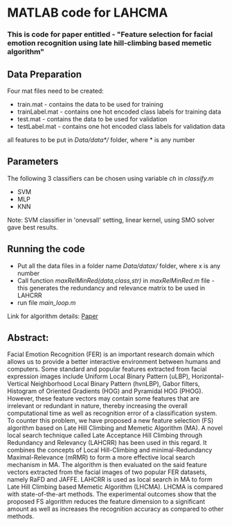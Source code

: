 # MATLAB code for LAHCMA

### This is code for paper entitled - "Feature selection for facial emotion recognition using late hill-climbing based memetic algorithm"
## Data Preparation
Four mat files need to be created:  
* train.mat - contains the data to be used for training
* trainLabel.mat - contains one hot encoded class labels for training data
* test.mat - contains the data to be used for validation
* testLabel.mat - contains one hot encoded class labels for validation data

all features to be put in _Data/data*/_ folder, where * is any number
## Parameters

The following 3 classifiers can be chosen using variable _ch_ in _classify.m_
* SVM
* MLP
* KNN

Note: SVM classifier in 'onevsall' setting, linear kernel, using SMO solver gave best results.

## Running the code
* Put all the data files in a folder name _Data/datax/_ folder, where x is any number
* Call function _maxRelMinRed(data,class,str)_ in _maxRelMinRed.m_ file - this generates the redundancy and relevance matrix to be used in LAHCRR
* run file _main\_loop.m_

Link for algorithm details: [Paper](https://link.springer.com/article/10.1007/s11042-019-07811-x)

## Abstract:

Facial Emotion Recognition (FER) is an important research domain which allows us to provide a better interactive environment between humans and computers. Some standard and popular features extracted from facial expression images include Uniform Local Binary Pattern (uLBP), Horizontal-Vertical Neighborhood Local Binary Pattern (hvnLBP), Gabor filters, Histogram of Oriented Gradients (HOG) and Pyramidal HOG (PHOG). However, these feature vectors may contain some features that are irrelevant or redundant in nature, thereby increasing the overall computational time as well as recognition error of a classification system. To counter this problem, we have proposed a new feature selection (FS) algorithm based on Late Hill Climbing and Memetic Algorithm (MA). A novel local search technique called Late Acceptance Hill Climbing through Redundancy and Relevancy (LAHCRR) has been used in this regard. It combines the concepts of Local Hill-Climbing and minimal-Redundancy Maximal-Relevance (mRMR) to form a more effective local search mechanism in MA. The algorithm is then evaluated on the said feature vectors extracted from the facial images of two popular FER datasets, namely RaFD and JAFFE. LAHCRR is used as local search in MA to form Late Hill Climbing based Memetic Algorithm (LHCMA). LHCMA is compared with state-of-the-art methods. The experimental outcomes show that the proposed FS algorithm reduces the feature dimension to a significant amount as well as increases the recognition accuracy as compared to other methods.
